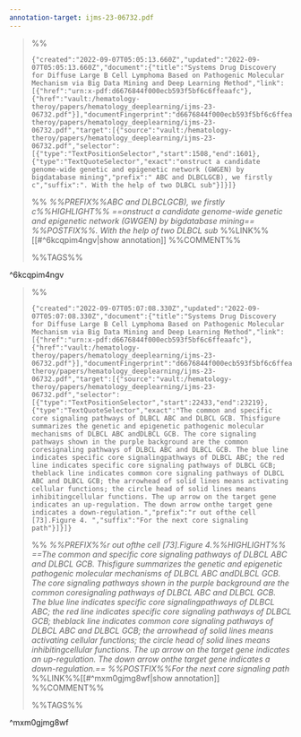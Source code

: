 ```yaml
---
annotation-target: ijms-23-06732.pdf
---
```



>%%
>```annotation-json
>{"created":"2022-09-07T05:05:13.660Z","updated":"2022-09-07T05:05:13.660Z","document":{"title":"Systems Drug Discovery for Diffuse Large B Cell Lymphoma Based on Pathogenic Molecular Mechanism via Big Data Mining and Deep Learning Method","link":[{"href":"urn:x-pdf:d6676844f000ecb593f5bf6c6ffeaafc"},{"href":"vault:/hematology-theroy/papers/hematology_deeplearning/ijms-23-06732.pdf"}],"documentFingerprint":"d6676844f000ecb593f5bf6c6ffeaafc"},"uri":"vault:/hematology-theroy/papers/hematology_deeplearning/ijms-23-06732.pdf","target":[{"source":"vault:/hematology-theroy/papers/hematology_deeplearning/ijms-23-06732.pdf","selector":[{"type":"TextPositionSelector","start":1508,"end":1601},{"type":"TextQuoteSelector","exact":"onstruct a candidate genome-wide genetic and epigenetic network (GWGEN) by bigdatabase mining","prefix":" ABC and DLBCLGCB), we firstly c","suffix":". With the help of two DLBCL sub"}]}]}
>```
>%%
>*%%PREFIX%%ABC and DLBCLGCB), we firstly c%%HIGHLIGHT%% ==onstruct a candidate genome-wide genetic and epigenetic network (GWGEN) by bigdatabase mining== %%POSTFIX%%. With the help of two DLBCL sub*
>%%LINK%%[[#^6kcqpim4ngv|show annotation]]
>%%COMMENT%%
>
>%%TAGS%%
>
^6kcqpim4ngv


>%%
>```annotation-json
>{"created":"2022-09-07T05:07:08.330Z","updated":"2022-09-07T05:07:08.330Z","document":{"title":"Systems Drug Discovery for Diffuse Large B Cell Lymphoma Based on Pathogenic Molecular Mechanism via Big Data Mining and Deep Learning Method","link":[{"href":"urn:x-pdf:d6676844f000ecb593f5bf6c6ffeaafc"},{"href":"vault:/hematology-theroy/papers/hematology_deeplearning/ijms-23-06732.pdf"}],"documentFingerprint":"d6676844f000ecb593f5bf6c6ffeaafc"},"uri":"vault:/hematology-theroy/papers/hematology_deeplearning/ijms-23-06732.pdf","target":[{"source":"vault:/hematology-theroy/papers/hematology_deeplearning/ijms-23-06732.pdf","selector":[{"type":"TextPositionSelector","start":22433,"end":23219},{"type":"TextQuoteSelector","exact":"The common and specific core signaling pathways of DLBCL ABC and DLBCL GCB. Thisfigure summarizes the genetic and epigenetic pathogenic molecular mechanisms of DLBCL ABC andDLBCL GCB. The core signaling pathways shown in the purple background are the common coresignaling pathways of DLBCL ABC and DLBCL GCB. The blue line indicates specific core signalingpathways of DLBCL ABC; the red line indicates specific core signaling pathways of DLBCL GCB; theblack line indicates common core signaling pathways of DLBCL ABC and DLBCL GCB; the arrowhead of solid lines means activating cellular functions; the circle head of solid lines means inhibitingcellular functions. The up arrow on the target gene indicates an up-regulation. The down arrow onthe target gene indicates a down-regulation.","prefix":"r out ofthe cell [73].Figure 4. ","suffix":"For the next core signaling path"}]}]}
>```
>%%
>*%%PREFIX%%r out ofthe cell [73].Figure 4.%%HIGHLIGHT%% ==The common and specific core signaling pathways of DLBCL ABC and DLBCL GCB. Thisfigure summarizes the genetic and epigenetic pathogenic molecular mechanisms of DLBCL ABC andDLBCL GCB. The core signaling pathways shown in the purple background are the common coresignaling pathways of DLBCL ABC and DLBCL GCB. The blue line indicates specific core signalingpathways of DLBCL ABC; the red line indicates specific core signaling pathways of DLBCL GCB; theblack line indicates common core signaling pathways of DLBCL ABC and DLBCL GCB; the arrowhead of solid lines means activating cellular functions; the circle head of solid lines means inhibitingcellular functions. The up arrow on the target gene indicates an up-regulation. The down arrow onthe target gene indicates a down-regulation.== %%POSTFIX%%For the next core signaling path*
>%%LINK%%[[#^mxm0gjmg8wf|show annotation]]
>%%COMMENT%%
>
>%%TAGS%%
>
^mxm0gjmg8wf
